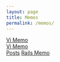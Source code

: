```yaml
---
layout: page
title: Memos
permalink: /memos/
---
```



[Vi Memo](vi-memo.markdown)<br>
[Vi Memo](vi-memo)<br>
<a href="/vi-memo">Posts</a>
[Rails Memo]({{site.baseurl}}/memos/rails-memo.markdown)
